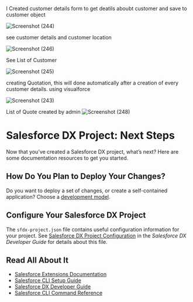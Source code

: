 

I Created customer details form to get deatils aboubt customer and save to customer object

![Screenshot (244)](https://user-images.githubusercontent.com/46747484/97782911-52af0180-1bba-11eb-893f-42b18c04e091.png)

see customer details and customer location

![Screenshot (246)](https://user-images.githubusercontent.com/46747484/97782992-cfda7680-1bba-11eb-9a83-3829d5722055.png)

See List of Customer 

![Screenshot (245)](https://user-images.githubusercontent.com/46747484/97783109-83dc0180-1bbb-11eb-87da-949f30a10ce1.png)

creating Quotation, this will done automatically after a creation of every customer details. using visualforce

![Screenshot (243)](https://user-images.githubusercontent.com/46747484/97783186-1bd9eb00-1bbc-11eb-9c6c-d2323b3a8b69.png)

List of Quote created by admin
![Screenshot (248)](https://user-images.githubusercontent.com/46747484/97783253-7ffcaf00-1bbc-11eb-9da0-d826e2feb97b.png)




# Salesforce DX Project: Next Steps

Now that you’ve created a Salesforce DX project, what’s next? Here are some documentation resources to get you started.

## How Do You Plan to Deploy Your Changes?

Do you want to deploy a set of changes, or create a self-contained application? Choose a [development model](https://developer.salesforce.com/tools/vscode/en/user-guide/development-models).

## Configure Your Salesforce DX Project

The `sfdx-project.json` file contains useful configuration information for your project. See [Salesforce DX Project Configuration](https://developer.salesforce.com/docs/atlas.en-us.sfdx_dev.meta/sfdx_dev/sfdx_dev_ws_config.htm) in the _Salesforce DX Developer Guide_ for details about this file.

## Read All About It

- [Salesforce Extensions Documentation](https://developer.salesforce.com/tools/vscode/)
- [Salesforce CLI Setup Guide](https://developer.salesforce.com/docs/atlas.en-us.sfdx_setup.meta/sfdx_setup/sfdx_setup_intro.htm)
- [Salesforce DX Developer Guide](https://developer.salesforce.com/docs/atlas.en-us.sfdx_dev.meta/sfdx_dev/sfdx_dev_intro.htm)
- [Salesforce CLI Command Reference](https://developer.salesforce.com/docs/atlas.en-us.sfdx_cli_reference.meta/sfdx_cli_reference/cli_reference.htm)
